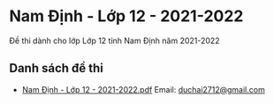 # Nam Định - Lớp 12 - 2021-2022

Đề thi dành cho lớp Lớp 12 tỉnh Nam Định năm 2021-2022

## Danh sách đề thi

- [Nam Định - Lớp 12 - 2021-2022.pdf](Nam%20Định%20-%20Lớp%2012%20-%202021-2022.pdf)
Email: duchai2712@gmail.com

